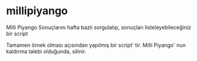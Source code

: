 # millipiyango
Milli Piyango Sonuçlarını hafta bazlı sorgulatıp, sonuçları listeleyebileceğiniz bir script

Tamamen örnek olması açısından yapılmış bir script' tir. Milli Piyango' nun kaldırma talebi olduğunda, silinir.
